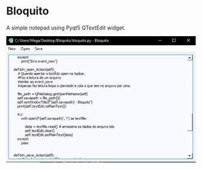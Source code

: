 # Bloquito

A simple notepad using Pyqt5 QTextEdit widget.

![Alt text](/assets/print.png "Optional title")
